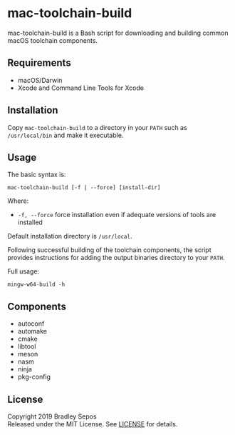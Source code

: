 mac-toolchain-build
===================

mac-toolchain-build is a Bash script for downloading and building common macOS toolchain components.


Requirements
------------

- macOS/Darwin
- Xcode and Command Line Tools for Xcode


Installation
------------

Copy `mac-toolchain-build` to a directory in your `PATH` such as `/usr/local/bin` and make it executable.


Usage
-----

The basic syntax is:

```
mac-toolchain-build [-f | --force] [install-dir]
```

Where:

- `-f, --force` force installation even if adequate versions of tools are installed

Default installation directory is `/usr/local`.

Following successful building of the toolchain components, the script provides instructions for adding the output binaries directory to your `PATH`.

Full usage:

```
mingw-w64-build -h
```

Components
----------

- autoconf
- automake
- cmake
- libtool
- meson
- nasm
- ninja
- pkg-config


License
-------

Copyright 2019 Bradley Sepos  
Released under the MIT License. See [LICENSE](LICENSE) for details.
